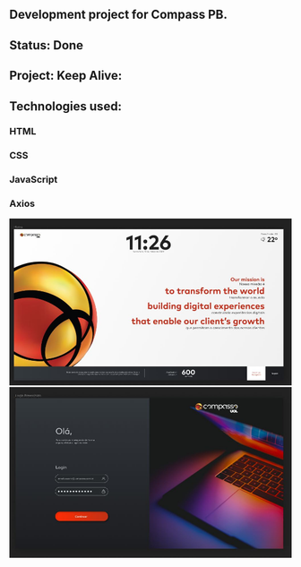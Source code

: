 <h2>Development project for Compass PB.</h2>

<h2>Status: Done</h2>

<h2>Project: Keep Alive:</h2>

<h2>Technologies used:</h2>

<h3>HTML</h3>
<h3>CSS</h3>
<h3>JavaScript</h3>
<h3>Axios</h3>

<img src="./img/README1.JPG">
<img src="./img/README2.JPG">